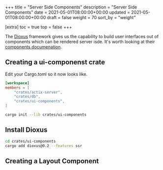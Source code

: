 +++
title = "Server Side Components"
description = "Server Side Components"
date = 2021-05-01T08:00:00+00:00
updated = 2021-05-01T08:00:00+00:00
draft = false
weight = 70
sort_by = "weight"


[extra]
toc = true
top = false
+++

The [Dioxus](https://dioxuslabs.com/) framework gives us the capability to build user interfaces out of components which can be rendered server isde. It's worth looking at their [components documenation](https://dioxuslabs.com/guide/components/index.html).

## Creating a ui-componenst crate

Edit your Cargo.toml so it now looks like.

```toml
[workspace]
members = [
    "crates/actix-server",
    "crates/db",
    "crates/ui-components",
]

```

```sh
cargo init --lib crates/ui-components
```

## Install Dioxus

```sh
cd crates/ui-components
cargo add dioxus@0.2 --features ssr
```

## Creating a Layout Component
